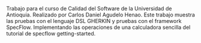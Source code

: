 Trabajo para el curso de Calidad del Software de la Universidad de Antioquia. Realizado por Carlos Daniel Agudelo Henao.
Este trabajo muestra las pruebas con el lenguaje DSL GHERKIN y pruebas con el framework SpecFlow. Implementando las operaciones de una calculadora sencilla del tutorial de specflow getting-started.